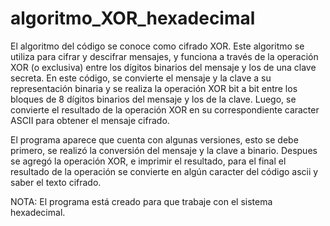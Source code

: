 # algoritmo_XOR_hexadecimal

El algoritmo del código se conoce como cifrado XOR. Este algoritmo se utiliza para cifrar y descifrar mensajes, y funciona a través de la operación XOR (o exclusiva) entre los dígitos binarios del mensaje y los de una clave secreta. En este código, se convierte el mensaje y la clave a su representación binaria y se realiza la operación XOR bit a bit entre los bloques de 8 dígitos binarios del mensaje y los de la clave. Luego, se convierte el resultado de la operación XOR en su correspondiente caracter ASCII para obtener el mensaje cifrado.

El programa aparece que cuenta con algunas versiones, esto se debe primero, se realizó la conversión del mensaje y la clave a binario. Despues se agregó la operación XOR, e imprimir el resultado, para el final el resultado de la operación se convierte en algún caracter del código ascii y saber el texto cifrado.

NOTA: El programa está creado para que trabaje con el sistema hexadecimal.
